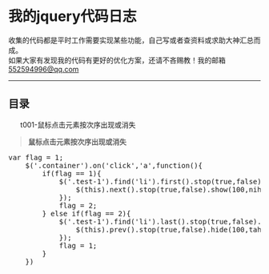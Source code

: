 <h1>我的jquery代码日志</h1>
<p>收集的代码都是平时工作需要实现某些功能，自己写或者查资料或求助大神汇总而成。<br>如果大家有发现我的代码有更好的优化方案，还请不吝赐教！我的邮箱<a href="mailto:552594996@qq.com">552594996@qq.com</a></p>
<hr>
<h2>目录</h2>
<ul class="task-list">
<li><a name="user-content-t001">t001-鼠标点击元素按次序出现或消失</a></li>
</ul>

<blockquote>
<p><b>鼠标点击元素按次序出现或消失</b>
</blockquote>
<div class="highlight highlight-javascript"><pre>
var flag = 1;
    $('.container').on('click','a',function(){
        if(flag == 1){
            $('.test-1').find('li').first().stop(true,false).show(100,function nihao(){
                $(this).next().stop(true,false).show(100,nihao)
            });
            flag = 2;
        } else if(flag == 2){
            $('.test-1').find('li').last().stop(true,false).hide(100,function tahao(){
                $(this).prev().stop(true,false).hide(100,tahao)
            });
            flag = 1;
        }
    })
</pre></div>

